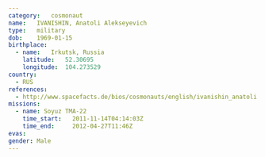 ```yaml
---
category:	cosmonaut
name:	IVANISHIN, Anatoli Alekseyevich
type:	military
dob:	1969-01-15
birthplace:
  - name:	Irkutsk, Russia
    latitude:	52.30695
    longitude:	104.273529
country:
  - RUS
references:
  - http://www.spacefacts.de/bios/cosmonauts/english/ivanishin_anatoli.htm
missions:
  - name: Soyuz TMA-22
    time_start:   2011-11-14T04:14:03Z
    time_end:     2012-04-27T11:46Z
evas:
gender:	Male
---
```

